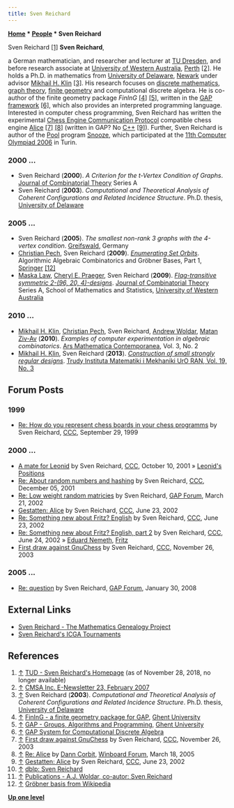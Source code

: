 ```yaml
---
title: Sven Reichard
---
```

**[Home](Home "Home") \* [People](People "People") \* Sven Reichard**



 [](File:Portrait_sven_reichard.jpg) Sven Reichard <a id="cite-note-1" href="#cite-ref-1">[1]</a> 
**Sven Reichard**,  

a German mathematician, and researcher and lecturer at [TU Dresden](https://en.wikipedia.org/wiki/Dresden_University_of_Technology), and before research associate at [University of Western Australia](https://en.wikipedia.org/wiki/University_of_Western_Australia), [Perth](https://en.wikipedia.org/wiki/Perth,_Western_Australia) <a id="cite-note-2" href="#cite-ref-2">[2]</a>. 
He holds a Ph.D. in mathematics from [University of Delaware](https://en.wikipedia.org/wiki/University_of_Delaware), [Newark](https://en.wikipedia.org/wiki/Newark,_Delaware) under advisor [Mikhail H. Klin](Mathematician#MHKlin "Mathematician") <a id="cite-note-3" href="#cite-ref-3">[3]</a>. 
His research focuses on [discrete mathematics](https://en.wikipedia.org/wiki/Discrete_mathematics), [graph theory](https://en.wikipedia.org/wiki/Graph_theory), [finite geometry](https://en.wikipedia.org/wiki/Finite_geometry) and computational discrete algebra. 
He is co-author of the finite geometry package *FinInG* <a id="cite-note-4" href="#cite-ref-4">[4]</a> <a id="cite-note-5" href="#cite-ref-5">[5]</a>, written in the [GAP framework](https://en.wikipedia.org/wiki/GAP_computer_algebra_system) <a id="cite-note-6" href="#cite-ref-6">[6]</a>, 
which also provides an interpreted programming language. Interested in computer chess programming, Sven Reichard has written the experimental [Chess Engine Communication Protocol](Chess_Engine_Communication_Protocol "Chess Engine Communication Protocol") compatible chess engine [Alice](Alice "Alice") <a id="cite-note-7" href="#cite-ref-7">[7]</a> <a id="cite-note-8" href="#cite-ref-8">[8]</a> (written in GAP? No [C++](Cpp "Cpp") <a id="cite-note-9" href="#cite-ref-9">[9]</a>). 
Further, Sven Reichard is author of the [Pool](index.php?title=Pool&action=edit&redlink=1 "Pool (page does not exist)") program [Snooze](https://www.game-ai-forum.org/icga-tournaments/program.php?id=248), which participated at the [11th Computer Olympiad 2006](11th_Computer_Olympiad#Pool "11th Computer Olympiad") in Turin. 



### 2000 ...


* Sven Reichard (**2000**). *A Criterion for the t-Vertex Condition of Graphs*. [Journal of Combinatorial Theory](https://en.wikipedia.org/wiki/Journal_of_Combinatorial_Theory) Series A
* Sven Reichard (**2003**). *Computational and Theoretical Analysis of Coherent Configurations and Related Incidence Structure*. Ph.D. thesis, [University of Delaware](https://en.wikipedia.org/wiki/University_of_Delaware)


### 2005 ...


* Sven Reichard (**2005**). *The smallest non-rank 3 graphs with the 4-vertex condition*. [Greifswald](https://en.wikipedia.org/wiki/Greifswald), Germany
* [Christian Pech](Mathematician#CPech "Mathematician"), Sven Reichard (**2009**). *[Enumerating Set Orbits](http://www.springerlink.com/content/g128381388m10057/)*. Algorithmic Algebraic Combinatorics and Gröbner Bases, Part 1, [Springer](https://en.wikipedia.org/wiki/Springer_Science%2BBusiness_Media) <a id="cite-note-12" href="#cite-ref-12">[12]</a>
* [Maska Law](http://www.arnetminer.org/viewperson.do?naid=1445143&name=Maska%2520Law), [Cheryl E. Praeger](http://www.agnesscott.edu/lriddle/women/praeger.htm), Sven Reichard (**2009**). *[Flag-transitive symmetric 2-(96, 20, 4)-designs](http://dl.acm.org/citation.cfm?id=1531146)*. [Journal of Combinatorial Theory](https://en.wikipedia.org/wiki/Journal_of_Combinatorial_Theory) Series A, School of Mathematics and Statistics, [University of Western Australia](https://en.wikipedia.org/wiki/University_of_Western_Australia)


### 2010 ...


* [Mikhail H. Klin](Mathematician#MHKlin "Mathematician"), [Christian Pech](Mathematician#CPech "Mathematician"), Sven Reichard, [Andrew Woldar](http://www41.homepage.villanova.edu/andrew.woldar/), [Matan Ziv-Av](http://www.cs.bgu.ac.il/~zivav/) (**2010**). *Examples of computer experimentation in algebraic combinatorics*. [Ars Mathematica Contemporanea](https://en.wikipedia.org/wiki/Ars_Mathematica_Contemporanea), Vol. 3, No. 2
* [Mikhail H. Klin](Mathematician#MHKlin "Mathematician"), Sven Reichard (**2013**). *[Construction of small strongly regular designs](http://www.mathnet.ru/php/archive.phtml?wshow=paper&jrnid=timm&paperid=974&option_lang=eng)*. [Trudy Instituta Matematiki i Mekhaniki UrO RAN, Vol. 19, No. 3](http://www.mathnet.ru/php/archive.phtml?jrnid=timm&wshow=issue&year=2013&volume=19&volume_alt=&issue=3&issue_alt=&option_lang=eng)


## Forum Posts


### 1999


* [Re: How do you represent chess boards in your chess programms](https://www.stmintz.com/ccc/index.php?id=71016) by Sven Reichard, [CCC](CCC "CCC"), September 29, 1999


### 2000 ...


* [A mate for Leonid](https://www.stmintz.com/ccc/index.php?id=192655) by Sven Reichard, [CCC](CCC "CCC"), October 10, 2001 » [Leonid's Positions](Test-Positions#Leonid "Test-Positions")
* [Re: About random numbers and hashing](https://www.stmintz.com/ccc/index.php?id=200622) by Sven Reichard, [CCC](CCC "CCC"), December 05, 2001
* [Re: Low weight random matricies](http://www.gap-system.org/ForumArchive/Reichard.1/Sven.1/gap_foru.1/1.html) by Sven Reichard, [GAP Forum](http://www.gap-system.org/Contacts/Forum/forum.html), March 21, 2002
* [Gestatten: Alice](https://www.stmintz.com/ccc/index.php?id=237077) by Sven Reichard, [CCC](CCC "CCC"), June 23, 2002
* [Re: Something new about Fritz? English](https://www.stmintz.com/ccc/index.php?id=237094) by Sven Reichard, [CCC](CCC "CCC"), June 23, 2002
* [Re: Something new about Fritz? English, part 2](https://www.stmintz.com/ccc/index.php?id=237195) by Sven Reichard, [CCC](CCC "CCC"), June 24, 2002 » [Eduard Nemeth](index.php?title=Eduard_Nemeth&action=edit&redlink=1 "Eduard Nemeth (page does not exist)"), [Fritz](Fritz "Fritz")
* [First draw against GnuChess](https://www.stmintz.com/ccc/index.php?id=330725) by Sven Reichard, [CCC](CCC "CCC"), November 26, 2003


### 2005 ...


* [Re: question](http://mail.gap-system.org/pipermail/forum/2008/002061.html) by Sven Reichard, [GAP Forum](http://www.gap-system.org/Contacts/Forum/forum.html), January 30, 2008


## External Links


* [Sven Reichard - The Mathematics Genealogy Project](https://www.genealogy.math.ndsu.nodak.edu/id.php?id=194072)
* [Sven Reichard's ICGA Tournaments](https://www.game-ai-forum.org/icga-tournaments/person.php?id=234)


## References


1. <a id="cite-ref-1" href="#cite-note-1">↑</a> [TUD - Sven Reichard's Homepage](http://tu-dresden.de/Members/sven.reichard/index_html/document_view?set_language=en) (as of November 28, 2018, no longer available)
2. <a id="cite-ref-2" href="#cite-note-2">↑</a> [CMSA Inc. E-Newsletter 23, February 2007](https://www.math.auckland.ac.nz/~eloz002/cmsa/OldLetters/cmsa-newsletter23.html#Sven)
3. <a id="cite-ref-3" href="#cite-note-3">↑</a> Sven Reichard (**2003**). *Computational and Theoretical Analysis of Coherent Configurations and Related Incidence Structure*. Ph.D. thesis, [University of Delaware](https://en.wikipedia.org/wiki/University_of_Delaware)
4. <a id="cite-ref-4" href="#cite-note-4">↑</a> [FinInG - a finite geometry package for GAP](http://cage.ugent.be/geometry/fining.php), [Ghent University](https://en.wikipedia.org/wiki/Ghent_University)
5. <a id="cite-ref-5" href="#cite-note-5">↑</a> [GAP - Groups, Algorithms and Programming](http://cage.ugent.be/geometry/software.php), [Ghent University](https://en.wikipedia.org/wiki/Ghent_University)
6. <a id="cite-ref-6" href="#cite-note-6">↑</a> [GAP System for Computational Discrete Algebra](http://www.gap-system.org/)
7. <a id="cite-ref-7" href="#cite-note-7">↑</a> [First draw against GnuChess](https://www.stmintz.com/ccc/index.php?id=330725) by Sven Reichard, [CCC](CCC "CCC"), November 26, 2003
8. <a id="cite-ref-8" href="#cite-note-8">↑</a> [Re: Alice](http://www.open-aurec.com/wbforum/viewtopic.php?f=2&t=2001#p9437) by [Dann Corbit](Dann_Corbit "Dann Corbit"), [Winboard Forum](Computer_Chess_Forums "Computer Chess Forums"), March 18, 2005
9. <a id="cite-ref-9" href="#cite-note-9">↑</a> [Gestatten: Alice](https://www.stmintz.com/ccc/index.php?id=237077) by Sven Reichard, [CCC](CCC "CCC"), June 23, 2002
10. <a id="cite-ref-10" href="#cite-note-10">↑</a> [dblp: Sven Reichard](https://dblp.uni-trier.de/pers/hd/r/Reichard:Sven.html)
11. <a id="cite-ref-11" href="#cite-note-11">↑</a> [Publications - A.J. Woldar, co-autor: Sven Reichard](http://www41.homepage.villanova.edu/andrew.woldar/publications.htm#Reichard)
12. <a id="cite-ref-12" href="#cite-note-12">↑</a> [Gröbner basis from Wikipedia](https://en.wikipedia.org/wiki/Gr%C3%B6bner_basis)

**[Up one level](People "People")**







 
